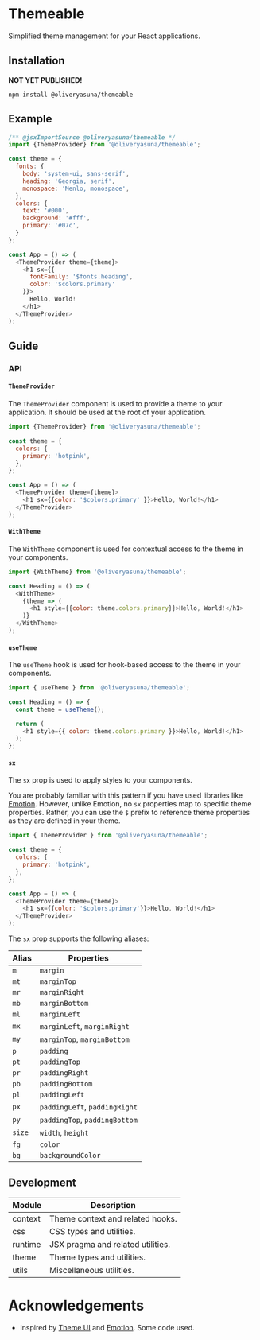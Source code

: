 <!-- @formatter:off -->
# Themeable

Simplified theme management for your React applications.

## Installation

**NOT YET PUBLISHED!**

```shell
npm install @oliveryasuna/themeable
```

## Example

```javascript
/** @jsxImportSource @oliveryasuna/themeable */
import {ThemeProvider} from '@oliveryasuna/themeable';

const theme = {
  fonts: {
    body: 'system-ui, sans-serif',
    heading: 'Georgia, serif',
    monospace: 'Menlo, monospace',
  },
  colors: {
    text: '#000',
    background: '#fff',
    primary: '#07c',
  }
};

const App = () => (
  <ThemeProvider theme={theme}>
    <h1 sx={{
      fontFamily: '$fonts.heading',
      color: '$colors.primary'
    }}>
      Hello, World!
    </h1>
  </ThemeProvider>
);
```

## Guide

[//]: # (TODO: Add guide.)

### API

#### `ThemeProvider`

The `ThemeProvider` component is used to provide a theme to your application.
It should be used at the root of your application.

```javascript
import {ThemeProvider} from '@oliveryasuna/themeable';

const theme = {
  colors: {
    primary: 'hotpink',
  },
};

const App = () => (
  <ThemeProvider theme={theme}>
    <h1 sx={{color: '$colors.primary' }}>Hello, World!</h1>
  </ThemeProvider>
);
```

#### `WithTheme`

The `WithTheme` component is used for contextual access to the theme in your
components.

```javascript
import {WithTheme} from '@oliveryasuna/themeable';

const Heading = () => (
  <WithTheme>
    {theme => (
      <h1 style={{color: theme.colors.primary}}>Hello, World!</h1>
    )}
  </WithTheme>
);
```

#### `useTheme`

The `useTheme` hook is used for hook-based access to the theme in your
components.

```javascript
import { useTheme } from '@oliveryasuna/themeable';

const Heading = () => {
  const theme = useTheme();

  return (
    <h1 style={{ color: theme.colors.primary }}>Hello, World!</h1>
  );
};
```

#### `sx`

The `sx` prop is used to apply styles to your components.

You are probably familiar with this pattern if you have used libraries like
[Emotion](https://github.com/emotion-js/emotion).
However, unlike Emotion, no `sx` properties map to specific theme properties.
Rather, you can use the `$` prefix to reference theme properties as they are
defined in your theme.

```javascript
import { ThemeProvider } from '@oliveryasuna/themeable';

const theme = {
  colors: {
    primary: 'hotpink',
  },
};

const App = () => (
  <ThemeProvider theme={theme}>
    <h1 sx={{color: '$colors.primary'}}>Hello, World!</h1>
  </ThemeProvider>
);
```

The `sx` prop supports the following aliases:


| Alias  | Properties                    |
|--------|-------------------------------|
| `m`    | `margin`                      |
| `mt`   | `marginTop`                   |
| `mr`   | `marginRight`                 |
| `mb`   | `marginBottom`                |
| `ml`   | `marginLeft`                  |
| `mx`   | `marginLeft`, `marginRight`   |
| `my`   | `marginTop`, `marginBottom`   |
| `p`    | `padding`                     |
| `pt`   | `paddingTop`                  |
| `pr`   | `paddingRight`                |
| `pb`   | `paddingBottom`               |
| `pl`   | `paddingLeft`                 |
| `px`   | `paddingLeft`, `paddingRight` |
| `py`   | `paddingTop`, `paddingBottom` |
| `size` | `width`, `height`             |
| `fg`   | `color`                       |
| `bg`   | `backgroundColor`             |

## Development

| Module       | Description                       |
|--------------|-----------------------------------|
| context      | Theme context and related hooks.  |
| css          | CSS types and utilities.          |
| runtime      | JSX pragma and related utilities. |
| theme        | Theme types and utilities.        |
| utils        | Miscellaneous utilities.          |

[//]: # (TODO: Add more details.)

# Acknowledgements

* Inspired by [Theme UI](https://theme-ui.com/) and [Emotion](https://emotion.sh/). Some code used.
